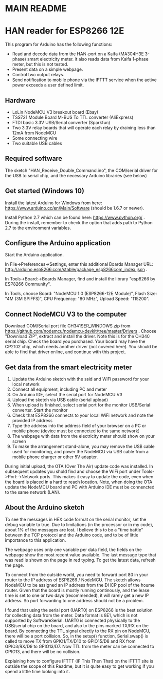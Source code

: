 # MAIN README

HAN reader for ESP8266 12E
==========================

This program for Arduino has the following functions:
* Read and decode data from the HAN-port on a Kaifa (MA304H3E 3-phase) smart electricity meter. It also reads data from Kaifa 1-phase meter, but this is not tested.
* Present data on a simple webpage.
* Control two output relays.
* Send notification to mobile phone via the IFTTT service when the active power exceeds a user defined limit.

Hardware
--------
* LoLin NodeMCU V3 breakout board (Ebay)
* TSS721 Module Board M-BUS To TTL converter (AliExpress)
* FTDI basic 3.3V USB/Serial converter (Sparkfun)
* Two 3.3V relay boards that will operate each relay by draining less than 12mA from NodeMCU
* Some connecting wire
* Two suitable USB cables

Required software
-----------------
The sketch "HAN_Receive_Double_Command.ino", the COM/serial driver for the USB to serial chip, and the necessary Arduino libraries (see below)

Get started (Windows 10)
------------------------
Install the latest Arduino for Windows from here: https://www.arduino.cc/en/Main/Software (should be 1.6.7 or newer).

Install Python 2.7 which can be found here: https://www.python.org/ . During the install, remember to check the option that adds path to Python 2.7 to the environment variables.

Configure the Arduino application
---------------------------------
Start the Arduino application.

In File->Preferences->Settings, enter this additional Boards Manager URL: http://arduino.esp8266.com/stable/package_esp8266com_index.json .

In Tools->Board:->Boards Manager, find and install the library "esp8266 by ESP8266 Community".

In Tools, choose Board: "NodeMCU 1.0 (ESP8266-12E Module)", Flash Size: "4M (3M SPIFFS)", CPU Frequency: "80 MHz", Upload Speed: "115200".

Connect NodeMCU V3 to the computer
----------------------------------
Download COM/Serial port file CH341SER_WINDOWS.zip from https://github.com/nodemcu/nodemcu-devkit/tree/master/Drivers . Choose "Download ZIP", extract and install the driver. Note this is for the CH340 serial chip. Check the board you purchased. Your board may have the CP2102 chip, which needs another driver (not covered here). You should be able to find that driver online, and continue with this project.

Get data from the smart electricity meter
-----------------------------------------
 1. Update the Arduino sketch with the ssid and WiFi password for your local network
 2. Connect all equipment, including PC and meter
 3. On Arduino IDE, select the serial port for NodeMCU V3
 4. Upload the sketch via USB cable (serial upload)
 5. When upload is finished, select serial port for the monitor USB/Serial converter. Start the monitor
 6. Check that ESP8266 connects to your local WiFi network and note the provided IP address
 7. Type the address into the address field of your browser on a PC or mobile phone (device must be connected to the same network)
 8. The webpage with data from the electricity meter should show on your screen
10. To make the arrangement stand-alone, you may remove the USB cable used for monitoring,
    and power the NodeMCU via USB cable from a mobile phone charger or other 5V adapter.

During initial upload, the OTA (Over The Air) update code was installed. In subsequent updates you shold find and choose the WiFi port under Tools->Port:->Network ports. This makes it easy to update the code, even when the board is placed in a hard to reach location. Note, when doing the OTA update the NodeMCU board and PC with Arduino IDE must be connencted to the same network (LAN).

About the Arduino sketch
------------------------
To see the messages in HEX code format on the serial monitor, set the debug variable to true. Due to limitations (in the processor or in my code), about 1% of the messages are lost. I believe this to be a "time battle" between the TCP protocol and the Arduino code, and to be of little importance to this application.

The webpage uses only one variable per data field, the fields on the webpage show the most recent value available. The last message type that was read is shown on the page in red typing. To get the latest data, refresh the page.

To connect from the outside world, you need to forward port 80 in your router to the IP address of ESP8266 / NodeMCU. The sketch allows NodeMCU to be assigned an IP address from the DHCP pool of the houme router. Given that the board is mostly running continously, and the lease time is set to one or two days (recommended), it will rarely get a new IP address. So port forwarding to one address should not be a problem. 

I found that using the serial port (UART0) on ESP8266 is the best solution for collecting data from the meter. Data format is 8E1, which is not supported by SoftwareSerial.
UART0 is connected physically to the USB/serial chip on the board, and also to the pins marked TX/RX on the board. By connecting the TTL signal directly to the RX pin on NodeMCU, there will be a port collision. So, in the setup() function, Serial.swap() is called to move TX from GPIO1/TX/D10 to GPIO15/D8 and RX from GPIO3/RX/D9 to GPIO13/D7. Now TTL from the meter can be connected to GPIO13, and there will be no collision.

Explaining how to configure IFTTT (IF This Then That) on the IFTTT site is outside the scope of this Readme, but it is quite easy to get working if you spend a little time looking into it.
